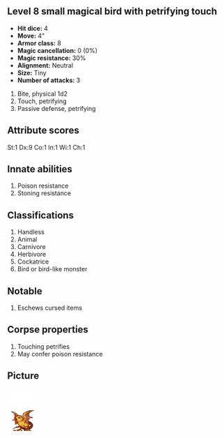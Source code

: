## Level 8 small magical bird with petrifying touch

- **Hit dice:** 4
- **Move:** 4"
- **Armor class:** 8
- **Magic cancellation:** 0 (0%)
- **Magic resistance:** 30%
- **Alignment:** Neutral
- **Size:** Tiny
- **Number of attacks:** 3
1. Bite, physical 1d2
2. Touch, petrifying
3. Passive defense, petrifying

## Attribute scores

St:1 Dx:9 Co:1 In:1 Wi:1 Ch:1

## Innate abilities

1. Poison resistance
2. Stoning resistance

## Classifications

1. Handless
2. Animal
3. Carnivore
4. Herbivore
5. Cockatrice
6. Bird or bird-like monster

## Notable

1. Eschews cursed items

## Corpse properties

1. Touching petrifies
2. May confer poison resistance

## Picture

![Chickatrice](https://github.com/hyvanmielenpelit/GnollHackTileSet/blob/main/Monsters/chickatrice/chickatrice.png?raw=true)

